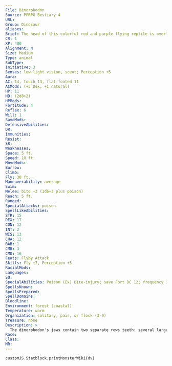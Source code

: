 ```yaml
---
File: Dimorphodon
Source: PFRPG Bestiary 4
URL: 
Group: Dinosaur
aliases: 
Brief: The head of this colorful red and purple flying reptile is overly large, and its jaws are lined with tiny sharp teeth.
CR: 1
XP: 400
Alignment: N
Size: Medium
Type: animal
SubType: 
Initiative: 3
Senses: low-light vision, scent; Perception +5
Aura: 
AC: 14, touch 13, flat-footed 11
ACMods: (+3 Dex, +1 natural)
HP: 11
HD: (2d8+2)
HPMods: 
Fortitude: 4
Reflex: 6
Will: 1
SaveMods: 
DefensiveAbilities: 
DR: 
Immunities: 
Resist: 
SR: 
Weaknesses: 
Space: 5 ft.
Speed: 10 ft.
MoveMods: 
Burrow: 
Climb: 
Fly: 30 ft.
Maneuverability: average
Swim: 
Melee: bite +3 (1d6+3 plus poison)
Reach: 5 ft.
Ranged: 
SpecialAttacks: poison
SpellLikeAbilities: 
STR: 15
DEX: 17
CON: 12
INT: 2
WIS: 13
CHA: 12
BAB: 1
CMB: 3
CMD: 16
Feats: Flyby Attack
Skills: Fly +7, Perception +5
RacialMods: 
Languages: 
SQ: 
SpecialAbilities: Poison (Ex) Bite-injury; save Fort DC 12; frequency 1/round for 4 rounds; effect 1d2 Str; cure 1 save.
SpellsKnown: 
SpellsPrepared: 
SpellDomains: 
Bloodline: 
Environment: forest (coastal)
Temperature: warm
Organization: solitary, pair, or flock (3-9)
Treasure: none
Description: >
  The dimorphodon's jaws contain two separate rows teeth: several large fangs near the front (used to grip prey and inject poison) and numerous smaller, sharp teeth along the rest of the jaw. Dimorphodons are known for being easy to train. Handle Animal checks to train dimorphodons are attempted with a +4 bonus, and a dimorphodon can know one bonus trick chosen by its trainer once the creature has been fully domesticated. A dimorphodon's wingspan is between 4 and 5 feet long.  Dimorphodon Companions  Starting Statistics: Size Small; Speed 10 ft., fly 80 ft. (clumsy); AC +1 natural armor; Attack bite (1d4); Ability Scores Str 8, Dex 15, Con 12, Int 2, Wis 14, Cha 6; SQ low-light vision, scent. 4th-Level Advancement: Attack bite (1d6); Ability Scores Str +2, Con +2; Special Attacks poison ( frequency 1 round (6); effect 1 Str damage; cure 1 save, Con-based DC).
Race: 
Class: 
MR: 
---
```

```dataviewjs
customJS.Statblock.printMonsterWiki(dv)
```
